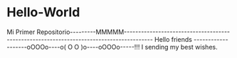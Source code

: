 Hello-World
===========

Mi Primer Repositorio---------MMMMM----------------------------------------------------------------------------------------
Hello friends -------------------oOOOo----o( O O )o----oOOOo-----!!! I sending my best wishes.                             
